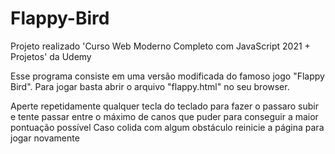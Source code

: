# Flappy-Bird

Projeto realizado 'Curso Web Moderno Completo com JavaScript 2021 + Projetos' da Udemy

Esse programa consiste em uma versão modificada do famoso jogo "Flappy Bird".
Para jogar basta abrir o arquivo "flappy.html" no seu browser.

Aperte repetidamente qualquer tecla do teclado para fazer o passaro subir e tente passar entre o máximo de canos que puder para conseguir a maior pontuação possível
Caso colida com algum obstáculo reinicie a página para jogar novamente
